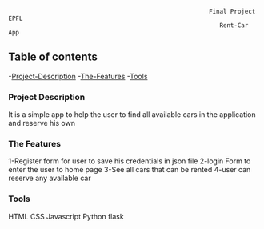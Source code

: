 
                                                            Final Project EPFL
                                                               Rent-Car App


## Table of contents
-[Project-Description](#project-description)
-[The-Features](#the-features)
-[Tools](#tools)

### Project Description

It is a simple app to help the user to find all available cars in the application and reserve his own

### The Features

1-Register form for user to save his credentials in json file 
2-login Form to enter the user to home page
3-See all cars that can be rented
4-user can reserve any available car

### Tools

HTML
CSS
Javascript
Python
flask 


